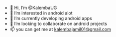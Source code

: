 - 👋 Hi, I’m @KalembaUG
- 👀 I’m interested in android alot
- 🌱 I’m currently developing android apps
- 💞️ I’m looking to collaborate on android projects
- 📫 you can get me at kalembajamil01@gmail.com

<!---
KalembaUG/KalembaUG is a ✨ special ✨ repository because its `README.md` (this file) appears on your GitHub profile.
You can click the Preview link to take a look at your changes.
--->
